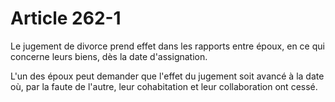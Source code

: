 # Article 262-1

Le jugement de divorce prend effet dans les rapports entre époux, en ce qui concerne leurs biens, dès la date d'assignation.

L'un des époux peut demander que l'effet du jugement soit avancé à la date où, par la faute de l'autre, leur cohabitation et leur collaboration ont cessé.
